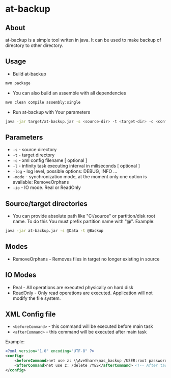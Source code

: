 # at-backup
## About
at-backup is a simple tool writen in java. It can be used to make backup of directory to other directory.
## Usage 
* Build at-backup
```bash
mvn package
```
* You can also build an assemble with all dependencies 
```bash
mvn clean compile assembly:single
```

* Run at-backup with Your parameters
```bash
java -jar target/at-backup.jar -s <source-dir> -t <target-dir> -c <config filename> -l intervalInMiliseconds
```

## Parameters
* ```-s``` - source directory
* ```-t``` - target directory
* ```-c``` - xml config filename [ optional ]
* ```-l``` - infinity task executing interval in miliseconds [ optional ]
* ```-log``` - log level, possible options: DEBUG, INFO ...
* ```-mode``` - synchronization mode, at the moment only one option is available: RemoveOrphans
* ```-io``` - IO mode. Real or ReadOnly

## Source/target directories
* You can provide absolute path like "C:/source" or partition/disk root name. To do this You must prefix partition name with "@". Example:
```bash
java -jar at-backup.jar -s @Data -t @Backup
```

## Modes
* RemoveOrphans - Removes files in target no longer existing in source

## IO Modes
* Real - All operations are executed physically on hard disk
* ReadOnly - Only read operations are executed. Application will not modify the file system.

## XML Config file
* ```<beforeCommand>``` - this command will be executed before main task
* ```<afterCommand>``` - this command will be executed after main task

Example: 

```xml
<?xml version="1.0" encoding="UTF-8" ?>
<config>
    <beforeCommand>net use z: \\AveShare\nas_backup /USER:root password</beforeCommand> <!-- Share will be mounted before task -->
    <afterCommand>net use z: /delete /YES</afterCommand> <!-- After task the same share is unmounted -->
</config>
```
